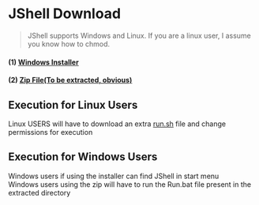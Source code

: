 # JShell Download  

>JShell supports Windows and Linux.
>If you are a linux user, I assume you know how to chmod.

#### (1) [Windows Installer](https://drive.google.com/file/d/0B6qH0pEFi-LcOVpJM01ZM3JuSlE/view)   
#### (2) [Zip File(To be extracted, obvious)](https://drive.google.com/open?id=0B6qH0pEFi-LcblZRUUszM1lNMDQ)

## Execution for Linux Users
Linux USERS will have to download an extra [run.sh]() file and change permissions for execution

## Execution for Windows Users
Windows users if using the installer can find JShell in start menu  
Windows users using the zip will have to run the Run.bat file present in the extracted directory  
